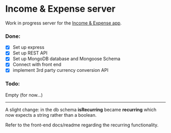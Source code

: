 # Income & Expense server

Work in progress server for the [Income & Expense app](https://github.com/barnabasmolnar/income-expense).

### Done:
* [x] Set up express
* [x] Set up REST API
* [x] Set up MongoDB database and Mongoose Schema
* [x] Connect with front end
* [x] implement 3rd party currency conversion API

### Todo:
Empty (for now...)

---

A slight change: in the db schema **isRecurring** became **recurring** which now expects a string rather than a boolean. 

Refer to the front-end docs/readme regarding the recurring functionality.